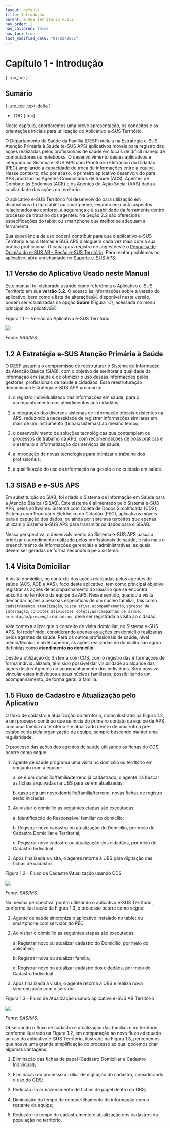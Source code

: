 ```yaml
---
layout: default
title: Introdução
parent: e-SUS Território v.3.2
nav_order: 2
has_children: false
has_toc: true
last_modified_date: "01/02/2021"
---
```



# Capítulo 1 - Introdução
{: .no_toc }

## Sumário
{: .no_toc .text-delta }

- TOC
{:toc}

Neste capítulo, abordaremos uma breve apresentação, os conceitos e as orientações iniciais para utilização do Aplicativo e-SUS Território.

O Departamento de Saúde da Família (DESF) incluiu na Estratégia e-SUS Atenção Primária à Saúde (e-SUS APS) aplicativos móveis para registro das ações realizadas pelos profissionais de saúde em locais de difícil manejo de computadores ou notebooks. O desenvolvimento destes aplicativos é integrado ao Sistema e-SUS APS com Prontuário Eletrônico do Cidadão (PEC) ampliando a capacidade de troca de informações entre a equipe. Nesse contexto, não por acaso, o primeiro aplicativo desenvolvido para APS priorizou os Agentes Comunitários de Saúde (ACS), Agentes de Combate às Endemias (ACE) e os Agentes de Ação Social (AAS) dada a capilaridade das ações no território.

O aplicativo e-SUS Território foi desenvolvido para utilização em dispositivos do tipo tablet ou smartphone, levando em conta aspectos relacionados ao conforto, à segurança e à usabilidade da ferramenta dentro processo de trabalho dos agentes. Na Seção 2.2 são oferecidas especificações do tablet ou smartphone que melhor se adequam à ferramenta.

Sua experiência de uso poderá contribuir para que o aplicativo e-SUS Território e os sistemas e SUS APS dialoguem cada vez mais com a sua prática profissional. O canal para registro de sugestões é o [Pesquisa de Opinião do e-SUS AB - Seção e-SUS Território](http://sisaps.saude.gov.br/pesquisa/). Para relatar problemas no aplicativo, abra um chamado no [Suporte e-SUS APS](http://esusaps.bridge.ufsc.br/support).

## 1.1 Versão do Aplicativo Usado neste Manual

Este manual foi elaborado usando como referência o Aplicativo e-SUS Território em sua **versão 3.2**. O acesso às informações sobre a versão do aplicativo, bem como a lista de alterações![](media/image1.png) disponível nesta versão, podem ser visualizadas na opção **Sobre** (Figura 1.1), acessada no menu principal do aplicativo![](media/image119.png)

Figura 1.1 -- Versão do Aplicativo e-SUS Território

![](media/image3.jpg)

*Fonte: SAS/MS.*

## 1.2 A Estratégia e-SUS Atenção Primária à Saúde

O DESF assumiu o compromisso de reestruturar o Sistema de Informação da Atenção Básica (SIAB), com o objetivo de melhorar a qualidade da informação em saúde e de otimizar o uso dessas informações pelos gestores, profissionais de saúde e cidadãos. Essa reestruturação denominada Estratégia e-SUS APS preconiza:

1.  o registro individualizado das informações em saúde, para o acompanhamento dos atendimentos aos cidadãos;

2.  a integração dos diversos sistemas de informação oficiais existentes na APS, reduzindo a necessidade de registrar informações similares em mais de um instrumento (fichas/sistemas) ao mesmo tempo;

3.  o desenvolvimento de soluções tecnológicas que contemplem os processos de trabalho da APS, com recomendações de boas práticas e o estímulo à informatização dos serviços de saúde;

4.  a introdução de novas tecnologias para otimizar o trabalho dos profissionais;

5.  a qualificação do uso da informação na gestão e no cuidado em saúde.

## 1.3 SISAB e e-SUS APS

Em substituição ao SIAB, foi criado o Sistema de Informação em Saúde para a Atenção Básica (SISAB). Este sistema é alimentado pelo Sistema e-SUS APS, pelos softwares: Sistema com Coleta de Dados Simplificada (CDS), Sistema com Prontuário Eletrônico do Cidadão (PEC), aplicativos móveis para a captação dos dados, ou ainda por sistemas terceiros que apenas utilizam o Sistema e-SUS APS para transmitir os dados para o SISAB.

Nessa perspectiva, o desenvolvimento do Sistema e-SUS APS passa a priorizar o atendimento realizado pelos profissionais de saúde, e não mais o preenchimento de informações gerenciais e administrativas, as quais devem ser geradas de forma secundária pelo sistema.

## 1.4 Visita Domiciliar

A visita domiciliar, no contexto das ações realizadas pelos agentes de saúde (ACS, ACE e AAS), foco deste aplicativo, tem como principal objetivo registrar as ações de acompanhamento do usuário que se encontra adscrito no território da equipe da APS. Nesse sentido, quando a visita demandar ações à pessoas específicas de um núcleo familiar, tais como `cadastramento atualização`, `busca ativa`, `acompanhamento`, `egresso de internação`, `convites atividades coletivas/campanhas de saúde`, `orientação/prevenção` ou `outros`, deve ser registrada a visita ao cidadão.

Vale contextualizar que o conceito de visita domiciliar, no Sistema e-SUS APS, foi redefinido, considerando apenas as ações em domicílio realizadas pelos agentes de saúde. Para os outros profissionais de saúde, nível médio/técnico e nível superior, as ações realizadas no domicílio são agora definidas como **atendimento no domicílio**.

Desde a utilização do Sistema com CDS, com o registro das informações de forma individualizada, tem sido possível dar visibilidade ao alcance das ações destes Agentes no acompanhamento dos indivíduos. Será possível vincular estes indivíduos a seus núcleos familiares, possibilitando um acompanhamento, de forma geral, à família.

## 1.5 Fluxo de Cadastro e Atualização pelo Aplicativo

O fluxo de cadastro e atualização do território, como ilustrado na Figura 1.2, é um processo contínuo que se inicia do primeiro contato da equipe de APS com uma família no território e é atualizado dentro de uma rotina pré-estabelecida pela organização da equipe, sempre buscando manter uma regularidade.

O processo das ações dos agentes de saúde utilizando as fichas do CDS, ocorre como segue:

1.  Agente de saúde programa uma visita no domicílio ou território em conjunto com a equipe:

    a.  se é um domicílio/família/terreno já cadastrado, o agente irá buscar as fichas arquivadas na UBS para serem atualizadas;

    b.  caso seja um novo domicílio/família/terreno, novas fichas de registro serão iniciadas.

2.  Ao visitar o domicílio as seguintes etapas são executadas:

    a.  Identificação do Responsável familiar no domicílio;

    b.  Registrar novo cadastro ou atualização do Domicílio, por meio do Cadastro Domiciliar e Territorial;

    c.  Registrar novo cadastro ou atualização dos cidadãos, por meio do Cadastro Individual.

3.  Após finalizada a visita, o agente retorna à UBS para digitação das fichas de cadastro

Figura 1.2 - Fluxo de Cadastro/Atualização usando CDS

![](media/image4.png)

*Fonte: SAS/MS.*

Na mesma perspectiva, porém utilizando o aplicativo e-SUS Território, conforme ilustração da Figura 1.3, o processo ocorre como segue:

1.  Agente de saúde sincroniza o aplicativo instalado no tablet ou smartphone com servidor do PEC

2.  Ao visitar o domicílio as seguintes etapas são executadas:

    a.  Registrar novo ou atualizar cadastro do Domicílio, por meio do aplicativo;

    b.  Registrar nova ou atualizar família;

    c.  Registrar novo ou atualizar cadastro dos cidadãos, por meio do Cadastro Individual

3.  Após finalizada a visita, o agente retorna à UBS e realiza nova sincronização com o servidor.

Figura 1.3 - Fluxo de Atualização usando aplicativo e-SUS AB Território

![](media/image5.png)

*Fonte: SAS/MS.*

Observando o fluxo de cadastro e atualização das famílias e do território, conforme ilustrado na Figura 1.2, em comparação ao novo fluxo adequado ao uso do aplicativo e-SUS Território, ilustrado na Figura 1.3, percebemos que houve uma grande simplificação do processo ao qual podemos citar algumas vantagens:

1.  Eliminação das fichas de papel (Cadastro Domiciliar e Cadastro Individual);

2.  Eliminação do processo auxiliar de digitação do cadastro, considerando o uso do CDS;

3.  Redução no armazenamento de fichas de papel dentro da UBS;

4.  Diminuição do tempo de compartilhamento de informação com o restante da equipe;

5.  Redução no tempo de cadastramento e atualização dos cadastros da população no território.

